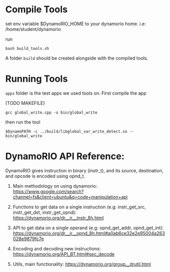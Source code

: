 # Compile Tools

set env variable $DynamoRIO_HOME to your dynamorio home. i.e: /home/student/dynamorio

run 
```
bash build_tools.sh
```

A folder `build` should be created alongside with the compiled tools.

# Running Tools

`apps` folder is the test apps we used tools on. First compile the app

(TODO MAKEFILE)

```
gcc global_write.cpp -o bin/global_write
```

then run the tool 

```
$DynamoPATH -c ../build/libglobal_var_write_detect.so -- bin/global_write
```


# DynamoRIO API Reference:

DynamoRIO gives instruction in binary (instr_t), and its source, destination, and opcode is encoded using opnd_t.

1. Main methodology on using dynamorio: https://www.google.com/search?channel=fs&client=ubuntu&q=code+manipulation+api

2. Functions to get data on a single instruction (e.g: instr_get_src, instr_get_dst, instr_get_opnd): https://dynamorio.org/dr__ir__instr_8h.html

3. API to get data on a single operand (e.g: opnd_get_addr, opnd_get_int): https://dynamorio.org/dr__ir__opnd_8h.html#a0ab6ce32e2e95004a263028e9879fc7e

4. Encoding and decoding new instructions: https://dynamorio.org/API_BT.html#sec_decode

5. Utils, main functionality: https://dynamorio.org/group__drutil.html

